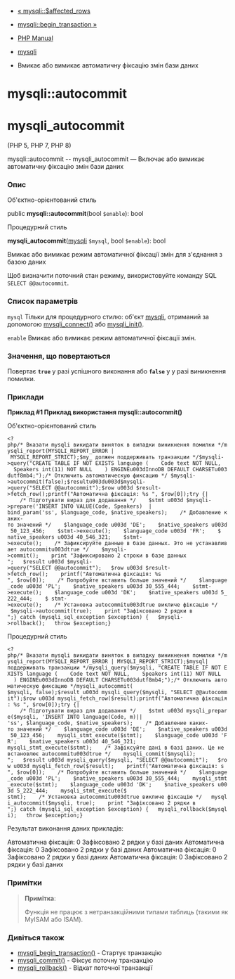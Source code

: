 - [« mysqli::$affected_rows](mysqli.affected-rows.md)
- [mysqli::begin_transaction »](mysqli.begin-transaction.md)

- [PHP Manual](index.md)
- [mysqli](class.mysqli.md)
- Вмикає або вимикає автоматичну фіксацію змін бази даних

# mysqli::autocommit

# mysqli_autocommit

(PHP 5, PHP 7, PHP 8)

mysqli::autocommit -- mysqli_autocommit — Включає або вимикає
автоматичну фіксацію змін бази даних

### Опис

Об'єктно-орієнтований стиль

public **mysqli::autocommit**(bool `$enable`): bool

Процедурний стиль

**mysqli_autocommit**([mysqli](class.mysqli.md) `$mysql`, bool
`$enable`): bool

Вмикає або вимикає режим автоматичної фіксації змін для
з'єднання з базою даних

Щоб визначити поточний стан режиму, використовуйте команду SQL
`SELECT @@autocommit`.

### Список параметрів

`mysql`
Тільки для процедурного стилю: об'єкт [mysqli](class.mysqli.md),
отриманий за допомогою [mysqli_connect()](function.mysqli-connect.md)
або [mysqli_init()](mysqli.init.md).

`enable`
Вмикає або вимикає режим автоматичної фіксації змін.

### Значення, що повертаються

Повертає **`true`** у разі успішного виконання або **`false`** у
у разі виникнення помилки.

### Приклади

**Приклад #1 Приклад використання **mysqli::autocommit()****

Об'єктно-орієнтований стиль

` <?php/* Вказати mysqli викидати виняток в випадки виникнення помилки */mysqli_report(MYSQLI_REPORT_ERROR | MYSQLI_REPORT_STRICT);$my_ должен поддерживать транзакции */$mysqli->query("CREATE TABLE IF NOT EXISTS language (    Code text NOT NULL,    Speakers int(11) NOT NULL    ) ENGINEu003dInnoDB DEFAULT CHARSETu003dutf8mb4;");/* Отключить автоматическую фиксацию */ $mysqli->autocommit(false);$resultu003du003d$mysqli->query("SELECT @@autocommit");$row u003d $result->fetch_row();printf("Автоматична фіксація: %s
", $row[0]);try {|    /* Підготувати вираз для додавання */    $stmt u003d $mysqli->prepare('INSERT INTO VALUE(Code, Speakers)  | bind_param('ss', $language_code, $native_speakers);    /* Добавление каких-то значений */    $language_code u003d 'DE';    $native_speakers u003d 50_123_456;    $stmt->execute();    $language_code u003d 'FR';    $ native_speakers u003d 40_546_321;    $stmt->execute();    /* Зафиксируйте данные в базе данных. Это не устанавливает autocommitu003dtrue */    $mysqli->commit();    print "Зафиксировано 2 строки в базе данных
";   $result u003d $mysqli->query("SELECT @@autocommit");   $row u003d $result->fetch_row();    printf("Автоматична фіксація: %s
", $row[0]);    /* Попробуйте вставить больше значений */    $language_code u003d 'PL';    $native_speakers u003d 30_555_444;    $stmt->execute();    $language_code u003d 'DK';    $native_speakers u003d 5_222_444;    $ stmt->execute();    /* Установка autocommitu003dtrue викличе фіксацію */    $mysqli->autocommit(true);    print "Зафіксовано 2 рядки в 
";} catch (mysqli_sql_exception $exception) {   $mysqli->rollback();   throw $exception;} `

Процедурний стиль

` <?php/* Вказати mysqli викидати виняток в випадку виникнення помилки */mysqli_report(MYSQLI_REPORT_ERROR | MYSQLI_REPORT_STRICT);$mysql| поддерживать транзакции */mysqli_query($mysqli, "CREATE TABLE IF NOT EXISTS language (    Code text NOT NULL,    Speakers int(11) NOT NULL    ) ENGINEu003dInnoDB DEFAULT CHARSETu003dutf8mb4;");/* Отключить автоматическую фиксацию */mysqli_autocommit( $mysqli, false);$result u003d mysqli_query($mysqli, "SELECT @@autocommit");$row u003d mysqli_fetch_row($result);printf("Автоматична фіксація: %s
", $row[0]);try {|    /* Підготувати вираз для додавання */    $stmt u003d mysqli_prepare($mysqli, 'INSERT INTO language(Code, m)|| 'ss', $language_code, $native_speakers);    /* Добавление каких-то значений */    $language_code u003d 'DE';    $native_speakers u003d 50_123_456;    mysqli_stmt_execute($stmt);    $language_code u003d 'FR';    $native_speakers u003d 40_546_321; mysqli_stmt_execute($stmt);    /* Зафіксуйте дані в базі даних. Це не встановлює autocommitu003dtrue */    mysqli_commit($mysqli);  
";   $result u003d mysqli_query($mysqli, "SELECT @@autocommit");   $row u003d mysqli_fetch_row($result);    printf("Автоматична фіксація: s
", $row[0]);    /* Попробуйте вставить больше значений */    $language_code u003d 'PL';    $native_speakers u003d 30_555_444;    mysqli_stmt_execute($stmt);    $language_code u003d 'DK';    $native_speakers u003d 5_222_444;    mysqli_stmt_execute($ stmt);    /* Установка autocommitu003dtrue викличе фіксацію */   mysqli_autocommit($mysqli, true);    print "Зафіксовано 2 рядки в 
";} catch (mysqli_sql_exception $exception) {   mysqli_rollback($mysqli);   throw $exception;} `

Результат виконання даних прикладів:

Автоматична фіксація: 0
Зафіксовано 2 рядки у базі даних
Автоматична фіксація: 0
Зафіксовано 2 рядки у базі даних
Автоматична фіксація: 0
Зафіксовано 2 рядки у базі даних
Автоматична фіксація: 0
Зафіксовано 2 рядки у базі даних

### Примітки

> **Примітка**:
>
> Функція не працює з нетранзакційними типами таблиць (такими як
> MyISAM або ISAM).

### Дивіться також

- [mysqli_begin_transaction()](mysqli.begin-transaction.md) -
Стартує транзакцію
- [mysqli_commit()](mysqli.commit.md) - Фіксує поточну транзакцію
- [mysqli_rollback()](mysqli.rollback.md) - Відкат поточної транзакції
